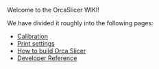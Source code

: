 Welcome to the OrcaSlicer WIKI!

We have divided it roughly into the following pages:

- [Calibration](./Calibration)
- [Print settings](./Print-settings)
- [How to build Orca Slicer](./How-to-build)
- [Developer Reference](./developer-reference/Home)
